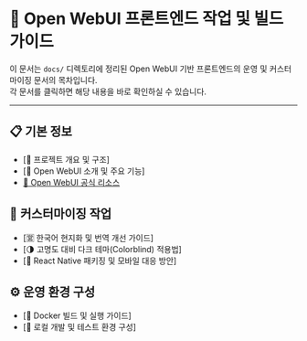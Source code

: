 # 📘 Open WebUI 프론트엔드 작업 및 빌드 가이드

이 문서는 `docs/` 디렉토리에 정리된 Open WebUI 기반 프론트엔드의 운영 및 커스터마이징 문서의 목차입니다.  
각 문서를 클릭하면 해당 내용을 바로 확인하실 수 있습니다.

---

## 📋 기본 정보  
- [🧾 프로젝트 개요 및 구조] 
- [📖 Open WebUI 소개 및 주요 기능]
- [🔗 Open WebUI 공식 리소스](docs/OpenWebUI_공식_리소스.md)

## 🎯 커스터마이징 작업  
- [🈺 한국어 현지화 및 번역 개선 가이드]
- [🌗 고명도 대비 다크 테마(Colorblind) 적용법]
- [📱 React Native 패키징 및 모바일 대응 방안]

## ⚙️ 운영 환경 구성  
- [🐳 Docker 빌드 및 실행 가이드]
- [📂 로컬 개발 및 테스트 환경 구성]
